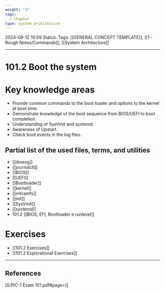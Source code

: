 ```yaml
---
weight: "3"
tags:
  - chapter
type: system_architecture
---
```

2024-09-12 10:59
Status:
Tags: [[GENERAL CONCEPT TEMPLATE]], [[1 - Rough Notes/Commands]], [[System Architecture]]
___
# 101.2 Boot the system

# Key knowledge areas

- Provide common commands to the boot loader and options to the kernel at boot time.
- Demonstrate knowledge of the boot sequence from BIOS/UEFI to boot completion.
- Understanding of SysVinit and systemd.
- Awareness of Upstart.
- Check boot events in the log files.

## Partial list of the used files, terms, and utilities

- [[dmesg]]
- [[journalctl]]
- [[BIOS]]
- [[UEFI]]
- [[Bootloader]]
- [[kernel]]
- [[initramfs]]
- [[init]]
- [[SysVinit]]
- [[systemd]]
- 101.2 [[BIOS, EFI, Bootloader e runlevel]]
# Exercises

- [[101.2 Exercises]]
- [[101.2 Explorational Exercises]]
___
## References
[[LPIC-1 Exam 101.pdf#page=]]